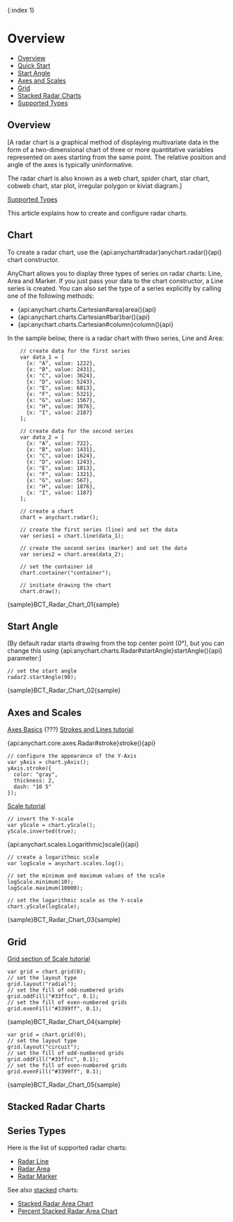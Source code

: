 {:index 1}
# Overview

* [Overview](#overview)
* [Quick Start](#quick_start)
* [Start Angle](#start_angle)
* [Axes and Scales](#axes_and_scales)
* [Grid](#grid)
* [Stacked Radar Charts](#stacked_radar_charts)
* [Supported Types](#supported_types)

## Overview

[A radar chart is a graphical method of displaying multivariate data in the form of a two-dimensional chart of three or more quantitative variables represented on axes starting from the same point. The relative position and angle of the axes is typically uninformative.

The radar chart is also known as a web chart, spider chart, star chart, cobweb chart, star plot, irregular polygon or kiviat diagram.]

[Supported Types](#supported_types)

This article explains how to create and configure radar charts.

## Chart

To create a radar chart, use the {api:anychart#radar}anychart.radar(){api} chart constructor.

AnyChart allows you to display three types of series on radar charts: Line, Area and Marker. If you just pass your data to the chart constructor, a Line series is created. You can also set the type of a series explicitly by calling one of the following methods:

* {api:anychart.charts.Cartesian#area}area(){api}
* {api:anychart.charts.Cartesian#bar}bar(){api}
* {api:anychart.charts.Cartesian#column}column(){api}


In the sample below, there is a radar chart with thwo series, Line and Area:

```
    // create data for the first series
    var data_1 = [
      {x: "A", value: 1222},
      {x: "B", value: 2431},
      {x: "C", value: 3624},
      {x: "D", value: 5243},
      {x: "E", value: 6813},
      {x: "F", value: 5321},
      {x: "G", value: 1567},
      {x: "H", value: 3876},
      {x: "I", value: 2187}
    ];

    // create data for the second series
    var data_2 = [
      {x: "A", value: 722},
      {x: "B", value: 1431},
      {x: "C", value: 1624},
      {x: "D", value: 1243},
      {x: "E", value: 1813},
      {x: "F", value: 1321},
      {x: "G", value: 567},
      {x: "H", value: 1876},
      {x: "I", value: 1187}
    ];

    // create a chart
    chart = anychart.radar();

    // create the first series (line) and set the data
    var series1 = chart.line(data_1);

    // create the second series (marker) and set the data
    var series2 = chart.area(data_2);

    // set the container id
    chart.container("container");

    // initiate drawing the chart
    chart.draw();
```

{sample}BCT\_Radar\_Chart\_01{sample}

## Start Angle

[By default radar starts drawing from the top center point (0°), but you can change this using {api:anychart.charts.Radar#startAngle}startAngle(){api} parameter:]

```
// set the start angle
radar2.startAngle(90);
```

{sample}BCT\_Radar\_Chart\_02{sample}

## Axes and Scales

[Axes Basics](../Axes_and_Grids/Axis_Basics)
(???) [Strokes and Lines tutorial](../Appearance_Settings/Strokes_and_Lines)

{api:anychart.core.axes.Radar#stroke}stroke(){api}

```
// configure the appearance of the Y-Axis
var yAxis = chart.yAxis();
yAxis.stroke({
  color: "gray",
  thickness: 2,
  dash: "10 5"
});  
```

[Scale tutorial](../Axes_and_Grids/Scales#types)

```
// invert the Y-scale
var yScale = chart.yScale();
yScale.inverted(true);
```

{api:anychart.scales.Logarithmic}scale(){api}

```
// create a logarithmic scale
var logScale = anychart.scales.log();

// set the minimum and maximum values of the scale
logScale.minimum(10);
logScale.maximum(10000); 

// set the logarithmic scale as the Y-scale
chart.yScale(logScale); 
```

{sample}BCT\_Radar\_Chart\_03{sample}

## Grid

[Grid section of Scale tutorial](../Axes_and_Grids/Scales#grids)


```
var grid = chart.grid(0);
// set the layout type
grid.layout("radial");
// set the fill of odd-numbered grids
grid.oddFill("#33ffcc", 0.1);
// set the fill of even-numbered grids
grid.evenFill("#3399ff", 0.1);
```

{sample}BCT\_Radar\_Chart\_04{sample}

```
var grid = chart.grid(0);
// set the layout type
grid.layout("circuit");
// set the fill of odd-numbered grids
grid.oddFill("#33ffcc", 0.1);
// set the fill of even-numbered grids
grid.evenFill("#3399ff", 0.1);
```

{sample}BCT\_Radar\_Chart\_05{sample}

## Stacked Radar Charts

## Series Types

Here is the list of supported radar charts:

* [Radar Line](Line_Chart)
* [Radar Area](Area_Chart)
* [Radar Marker](Marker_Chart)

See also [stacked](../Stacked/Overview) charts:

* [Stacked Radar Area Chart](../Stacked/Value/Stacked_Radar_Area_Chart)
* [Percent Stacked Radar Area Chart](../Stacked/Percent/Percent_Stacked_Radar_Area_Chart)